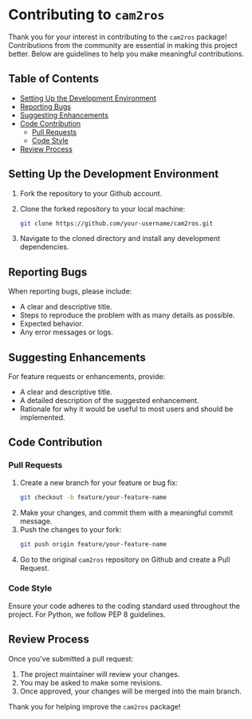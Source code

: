 # Contributing to `cam2ros`

Thank you for your interest in contributing to the `cam2ros` package! Contributions from the community are essential in making this project better. Below are guidelines to help you make meaningful contributions.

## Table of Contents

- [Setting Up the Development Environment](#setting-up-the-development-environment)
- [Reporting Bugs](#reporting-bugs)
- [Suggesting Enhancements](#suggesting-enhancements)
- [Code Contribution](#code-contribution)
    - [Pull Requests](#pull-requests)
    - [Code Style](#code-style)
- [Review Process](#review-process)

## Setting Up the Development Environment

1. Fork the repository to your Github account.
2. Clone the forked repository to your local machine:

   ```bash
   git clone https://github.com/your-username/cam2ros.git

3. Navigate to the cloned directory and install any development dependencies.

## Reporting Bugs

When reporting bugs, please include:

- A clear and descriptive title.
- Steps to reproduce the problem with as many details as possible.
- Expected behavior.
- Any error messages or logs.

## Suggesting Enhancements

For feature requests or enhancements, provide:

- A clear and descriptive title.
- A detailed description of the suggested enhancement.
- Rationale for why it would be useful to most users and should be implemented.

## Code Contribution

### Pull Requests

1. Create a new branch for your feature or bug fix:
   ```bash
   git checkout -b feature/your-feature-name
2. Make your changes, and commit them with a meaningful commit message.
3. Push the changes to your fork:
   ```bash
   git push origin feature/your-feature-name
4. Go to the original `cam2ros` repository on Github and create a Pull Request.

### Code Style

Ensure your code adheres to the coding standard used throughout the project. For Python, we follow PEP 8 guidelines.

## Review Process

Once you've submitted a pull request:

1. The project maintainer will review your changes.
2. You may be asked to make some revisions.
3. Once approved, your changes will be merged into the main branch.

Thank you for helping improve the `cam2ros` package!